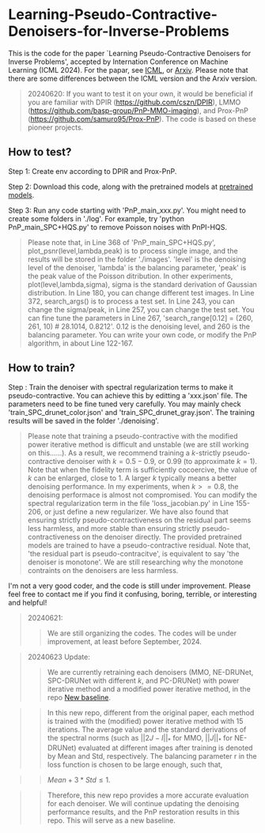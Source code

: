 # Learning-Pseudo-Contractive-Denoisers-for-Inverse-Problems

This is the code for the paper `Learning Pseudo-Contractive Denoisers for Inverse Problems', accepted by Internation Conference on Machine Learning (ICML 2024). For the papar, see [ICML](https://openreview.net/forum?id=G0vZ5ENrJQ&noteId=G0vZ5ENrJQ), or [Arxiv](https://arxiv.org/abs/2402.05637). Please note that there are some differences between the ICML version and the Arxiv version.

> 20240620: 
If you want to test it on your own, it would be beneficial if you are familiar with DPIR (https://github.com/cszn/DPIR), LMMO (https://github.com/basp-group/PnP-MMO-imaging), and Prox-PnP (https://github.com/samuro95/Prox-PnP). The code is based on these pioneer projects.

How to test?
----
Step 1: Create env according to DPIR and Prox-PnP.

Step 2: Download this code, along with the pretrained models at [pretrained models](https://drive.google.com/drive/folders/1-5Fl1sb7iCDYBOJB2KTI58Tgk3SoqJYI?usp=drive_link).

Step 3: Run any code starting with 'PnP_main_xxx.py'. You might need to create some folders in './log'.
For example, try 'python PnP_main_SPC+HQS.py' to remove Poisson noises with PnPI-HQS.

> Please note that, in Line 368 of 'PnP_main_SPC+HQS.py', plot_psnr(level,lambda,peak) is to process single image, and the results will be stored in the folder './images'. 'level' is the denoising level of the denoiser, 'lambda' is the balancing parameter, 'peak' is the peak value of the Poisson ditribution. In other experiments, plot(level,lambda,sigma), sigma is the standard derivation of Gaussian distribution. In Line 180, you can change different test images.
In Line 372, search_args() is to process a test set. In Line 243, you can change the sigma/peak, in Line 257, you can change the test set. You can fine tune the parameters in Line 267, 'search_range[0.12] = (260, 261, 10) # 28.1014, 0.8212'. 0.12 is the denoising level, and 260 is the balancing parameter.
You can write your own code, or modify the PnP algorithm, in about Line 122-167.


How to train?
----
Step : Train the denoiser with spectral regularization terms to make it pseudo-contractive. You can achieve this by editting a 'xxx.json' file. The parameters need to be fine tuned very carefully. You may mainly check 'train_SPC_drunet_color.json' and 'train_SPC_drunet_gray.json'. The training results will be saved in the folder './denoising'.

> Please note that training a pseudo-contractive with the modified power iterative method is difficult and unstable (we are still working on this......). As a result, we recommend training a $k$-strictly pseudo-contractive denoiser with $k=0.5-0.9$, or $0.99$ (to approximate $k=1$). Note that when the fidelity term is sufficiently cocoercive, the value of $k$ can be enlarged, close to $1$. A larger $k$ typically means a better denoising performance. In my experiments, when $k>=0.8$, the denoising performace is almost not compromised. You can modify the spectral regularization term in the file 'loss_jacobian.py' in Line 155-206, or just define a new regularizer.
We have also found that ensuring strictly pseudo-contractiveness on the residual part seems less harmless, and more stable than ensuring strictly pseudo-contractiveness on the denoiser directly. The provided pretrained models are trained to have a pseudo-contractive residual. Note that, 'the residual part is pseudo-contracitve', is equivalent to say 'the denoiser is monotone'. We are still researching why the monotone contraints on the denoisers are less harmless. 


I'm not a very good coder, and the code is still under improvement. Please feel free to contact me if you find it confusing, boring, terrible, or interesting and helpful!

> 20240621: 
>> We are still organizing the codes. The codes will be under improvement, at least before September, 2024.

  

> 20240623 Update: 
>> We are currently retraining each denoisers (MMO, NE-DRUNet, SPC-DRUNet with different $k$, and PC-DRUNet) with power iterative method and a modified power iterative method, in the repo [New baseline](https://github.com/FizzzFizzz/New-baseline-for-DRUNet-under-different-assumptions). 

>> In this new repo, different from the original paper, each method is trained with the (modified) power iterative method with 15 iterations. The average value and the standard derivations of the spectral norms (such as $`||2J-I||_*`$ for MMO, $`||J||_*`$ for NE-DRUNet) evaluated at different images after training is denoted by Mean and Std, respectively. The balancing parameter r in the loss function is chosen to be large enough, such that,

>> $` Mean + 3 * Std \le 1. `$

>> Therefore, this new repo provides a more accurate evaluation for each denoiser. We will continue updating the denoising performance results, and the PnP restoration results in this repo. This will serve as a new baseline.





